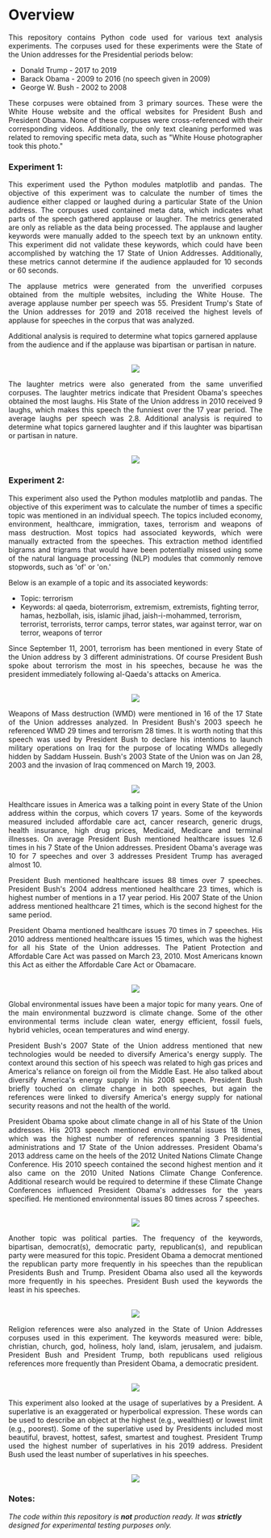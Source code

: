 # Overview

<p align="justify">
This repository contains Python code used for various text analysis experiments. The corpuses used for these experiments were the State of the Union addresses for the Presidential periods below: 
  
- Donald Trump - 2017 to 2019
- Barack Obama - 2009 to 2016 (no speech given in 2009)
- George W. Bush - 2002 to 2008
</p>

<p align="justify">
These corpuses were obtained from 3 primary sources. These were the White House website and the offical websites for President Bush and President Obama. None of these corpuses were cross-referenced with their corresponding videos.  Additionally, the only text cleaning performed was related to removing specific meta data, such as "White House photographer <name> took this photo."
</p>

### Experiment 1:

<p align="justify">
This experiment used the Python modules matplotlib and pandas.  The objective of this experiment was to calculate the number of times the audience either clapped or laughed during a particular State of the Union address. The corpuses used contained meta data, which indicates what parts of the speech gathered applause or laugher.  The metrics generated are only as reliable as the data being processed. The applause and laugher keywords were manually added to the speech text by an unknown entity.  This experiment did not validate these keywords, which could have been accomplished by watching the 17 State of Union Addresses.  Additionally, these metrics cannot determine if the audience applauded for 10 seconds or 60 seconds. 
</p>

<p align="justify">
The applause metrics were generated from the unverified corpuses obtained from the multiple websites, including the White House. The average applause number per speech was 55. President Trump's State of the Union addresses for 2019 and 2018 received the highest levels of applause for speeches in the corpus that was analyzed.
  
Additional analysis is required to determine what topics garnered applause from the audience and if the applause was bipartisan or partisan in nature. 
</p>

<p align="center"><br>
<img src="https://github.com/johnbumgarner/sotu_nlp_experiments/blob/master/sotu_charts/sotu_applause_metrics.png">
</p>

<p align="justify">
The laughter metrics were also generated from the same unverified corpuses. The laughter metrics indicate that President Obama's speeches obtained the most laughs. His State of the Union address in 2010 received 9 laughs, which makes this speech the funniest over the 17 year period. The average laughs per speech was 2.8. Additional analysis is required to determine what topics garnered laughter and if this laughter was bipartisan or partisan in nature. 
</p>

<p align="center"><br>
<img src="https://github.com/johnbumgarner/sotu_nlp_experiments/blob/master/sotu_charts/sotu_laughter_metrics.png">
</p>

### Experiment 2:

<p align="justify">
This experiment also used the Python modules matplotlib and pandas. The objective of this experiment was to calculate the number of times a specific topic was mentioned in an individual speech.  The topics included economy, environment, healthcare, immigration, taxes, terrorism and weapons of mass destruction. Most topics had associated keywords, which were manually extracted from the speeches. This extraction method identified bigrams and trigrams that would have been potentially missed using some of the natural language processing (NLP) modules that commonly remove stopwords, such as 'of' or 'on.' 
  
Below is an example of a topic and its associated keywords:

- Topic: terrorism
- Keywords: al qaeda, bioterrorism, extremism, extremists, fighting terror, hamas, hezbollah, isis, islamic jihad, jaish-i-mohammed, terrorism, terrorist, terrorists, terror camps, terror states, war against terror, war on terror, weapons of terror
</p>

<p align="justify">
Since September 11, 2001, terrorism has been mentioned in every State of the Union address by 3 different administrations. Of course President Bush spoke about terrorism the most in his speeches, because he was the president immediately following al-Qaeda's attacks on America.  
</p> 

<p align="center"><br>
<img src="https://github.com/johnbumgarner/sotu_nlp_experiments/blob/master/sotu_charts/sotu_terrorism_metrics.png">
</p>

<p align="justify">
Weapons of Mass destruction (WMD) were mentioned in 16 of the 17 State of the Union addresses analyzed. In President Bush's 2003 speech he referenced WMD 29 times and terrorism 28 times. It is worth noting that this speech was used by President Bush to declare his intentions to launch military operations on Iraq for the purpose of locating WMDs allegedly hidden by Saddam Hussein.  Bush's 2003 State of the Union was on Jan 28, 2003 and the invasion of Iraq commenced on March 19, 2003.
</p> 

<p align="center"><br>
<img src="https://github.com/johnbumgarner/sotu_nlp_experiments/blob/master/sotu_charts/sotu_wmd_metrics.png">
</p>

<p align="justify">
Healthcare issues in America was a talking point in every State of the Union address within the corpus, which covers 17 years. Some of the keywords measured included affordable care act, cancer research, generic drugs, health insurance, high drug prices, Medicaid, Medicare and terminal illnesses. On average President Bush mentioned healthcare issues 12.6 times in his 7 State of the Union addresses. 
President Obama's average was 10 for 7 speeches and over 3 addresses President Trump has averaged almost 10. 
</p>

<p align="justify">
President Bush mentioned healthcare issues 88 times over 7 speeches. President Bush's 2004 address mentioned healthcare 23 times, which is highest number of mentions in a 17 year period.  His 2007 State of the Union address mentioned healthcare 21 times, which is the second highest for the same period.
</p>

<p align="justify">
President Obama mentioned healthcare issues 70 times in 7 speeches. His 2010 address mentioned healthcare issues 15 times, which was the highest for all his State of the Union addresses. The Patient Protection and Affordable Care Act was passed on March 23, 2010. Most Americans known this Act as either the Affordable Care Act or Obamacare.   
</p>

<p align="center"><br>
<img src="https://github.com/johnbumgarner/sotu_nlp_experiments/blob/master/sotu_charts/sotu_healthcare_metrics.png">
</p>

<p align="justify">
Global environmental issues have been a major topic for many years. One of the main environmental buzzword is climate change.  Some of the other environmental terms include clean water, energy efficient, fossil fuels, hybrid vehicles, ocean temperatures and wind energy. </p>

<p align="justify">
President Bush's 2007 State of the Union address mentioned that new technologies would be needed to diversify America's energy supply. The context around this section of his speech was related to high gas prices and America's reliance on foreign oil from the Middle East. 
He also talked about diversify America's energy supply in his 2008 speech.  President Bush briefly touched on climate change in both speeches, but again the references were linked to diversify America's energy supply for national security reasons and not the health of the world.
</p>

<p align="justify">
President Obama spoke about climate change in all of his State of the Union addresses.  His 2013 speech mentioned environmental issues 18 times, which was the highest number of references spanning 3 Presidential administrations and 17 State of the Union addresses.  President Obama's 2013 address came on the heels of the 2012 United Nations Climate Change Conference. His 2010 speech contained the second highest mention and it also came on the 2010 United Nations Climate Change Conference. Additional research would be required to determine if these Climate Change Conferences influenced President Obama's addresses for the years specified. He mentioned environmental issues 80 times across 7 speeches.
</p>

<p align="center"><br>
<img src="https://github.com/johnbumgarner/sotu_nlp_experiments/blob/master/sotu_charts/sotu_environmental_metrics.png">
</p>

<p align="justify">
Another topic was political parties. The frequency of the keywords, bipartisan, democrat(s), democratic party, republican(s), and republican party were measured for this topic.  President Obama a democrat mentioned the republican party more frequently in his speeches than the republican Presidents Bush and Trump.  President Obama also used all the keywords more frequently in his speeches.  President Bush used the keywords the least in his speeches.
</p>

<p align="center"><br>
<img src="https://github.com/johnbumgarner/sotu_nlp_experiments/blob/master/sotu_charts/sotu_political_parties_metrics.png">
</p>

<p align="justify">
Religion references were also analyzed in the State of Union Addresses corpuses used in this experiment. The keywords measured were:
bible, christian, church, god, holiness, holy land, islam, jerusalem, and judaism. President Bush and President Trump, both republicans used religious references more frequently than President Obama, a democratic president. 
</p>
  
<p align="center"><br>
<img src="https://github.com/johnbumgarner/sotu_nlp_experiments/blob/master/sotu_charts/sotu_religious_metrics.png">
</p>

<p align="justify">
This experiment also looked at the usage of superlatives by a President. A superlative is an exaggerated or hyperbolical expression.  These words can be used to describe an object at the highest (e.g., wealthiest) or lowest limit (e.g., poorest).  Some of the superlative used by Presidents included most beautiful, bravest, hottest, safest, smartest and toughest.  President Trump used the highest number of superlatives in his 2019 address.  President Bush used the least number of superlatives in his speeches.  
</p>

<p align="center"><br>
<img src="https://github.com/johnbumgarner/sotu_nlp_experiments/blob/master/sotu_charts/sotu_superlative_metrics.png">
</p>

### Notes:

_The code within this repository is **not** production ready. It was **strictly** designed for experimental testing purposes only._
